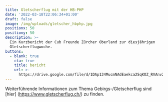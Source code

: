 ```yaml
---
title: Gletscherflug mit der HB-PHP
date: '2022-03-18T22:06:34+01:00'
draft: false
image: /img/uploads/gletscher_hbphp.jpg
positionx: 50
positiony: 50
description: >-
  Ein Kurzbericht der Cub Freunde Zürcher Oberland zur diesjährigen
  Gletscherflugwoche.
buttons:
  - blank: true
    cta: true
    title: bericht
    url: >-
      https://drive.google.com/file/d/1DAp134MucmNAdEaekca2SqKOZ_RVAnv2/view?usp=sharing
---
```

Weiterführende Informationen zum Thema Gebirgs-/Gletscherflug sind [hier] (https://www.gletscherflug.ch/) zu finden.
